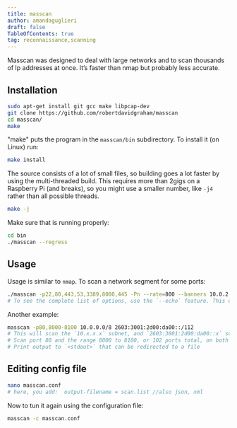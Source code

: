 ```yaml
---
title: masscan
author: amandaguglieri
draft: false
TableOfContents: true
tag: reconnaissance,scanning
---
```



Masscan was designed to deal with large networks and to scan thousands of Ip addresses at once. It’s faster than nmap but probably less accurate.


## Installation


```bash
sudo apt-get install git gcc make libpcap-dev
git clone https://github.com/robertdavidgraham/masscan
cd masscan/
make
```

"make" puts the program in the `masscan/bin` subdirectory. To install it (on Linux) run:

```bash
make install
``` 

The source consists of a lot of small files, so building goes a lot faster by using the multi-threaded build. This requires more than 2gigs on a 
Raspberry Pi (and breaks), so you might use a smaller number, like `-j4` rather than all possible threads.

```bash
make -j
```

Make sure that is running properly:

```bash
cd bin
./masscan --regress
```

## Usage

Usage is similar to `nmap`. To scan a network segment for some ports:

```bash
./masscan -p22,80,443,53,3389,8080,445 -Pn --rate=800 --banners 10.0.2.1/24 -e tcp0 --router-ip 10.0.2.456  --echo >  masscan.conf
# To see the complete list of options, use the `--echo` feature. This dumps the current configuration and exits. This output can be used as input back into the program:
```

Another example:

```bash
masscan -p80,8000-8100 10.0.0.0/8 2603:3001:2d00:da00::/112
# This will scan the `10.x.x.x` subnet, and `2603:3001:2d00:da00::x` subnets
# Scan port 80 and the range 8000 to 8100, or 102 ports total, on both subnets
# Print output to `<stdout>` that can be redirected to a file
```

## Editing config file

```bash
nano masscan.conf
# here, you add:  output-filename = scan.list //also json, xml
```

Now to tun it again using the configuration file: 

```bash
masscan -c masscan.conf
```

